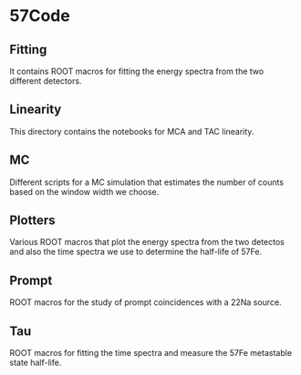 # 57Code

## Fitting
It contains ROOT macros for fitting the energy spectra from the two different detectors.

## Linearity
This directory contains the notebooks for MCA and TAC linearity.

## MC
Different scripts for a MC simulation that estimates the number of counts based on the window width we choose.

## Plotters
Various ROOT macros that plot the energy spectra from the two detectos and also the time spectra we use to determine the half-life of 57Fe.

## Prompt
ROOT macros for the study of prompt coincidences with a 22Na source.

## Tau
ROOT macros for fitting the time spectra and measure the 57Fe metastable state half-life.



